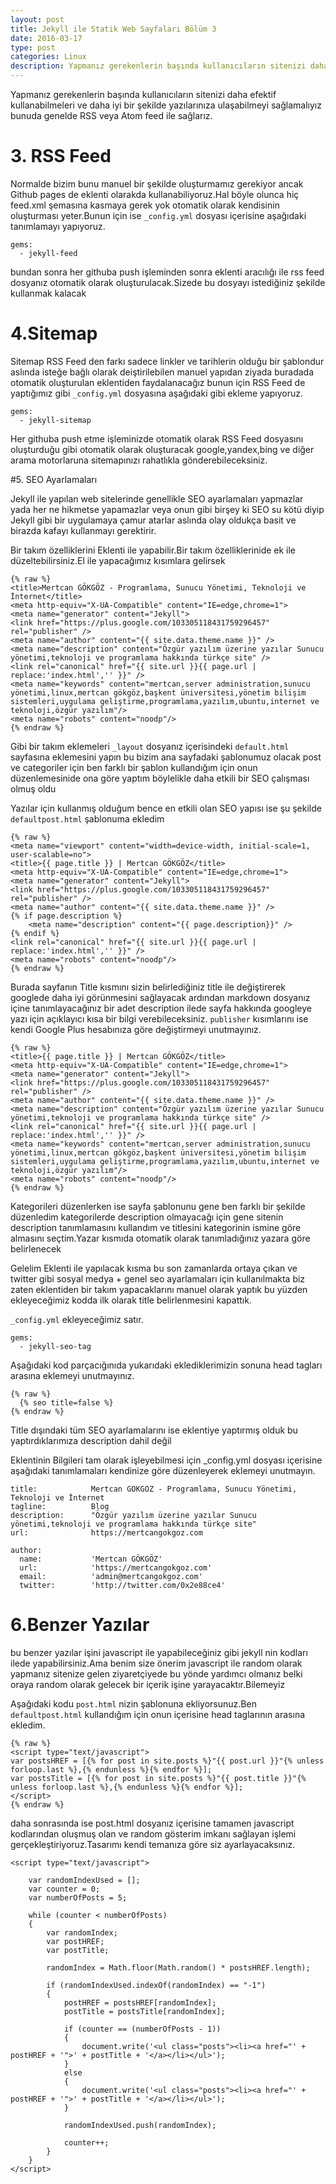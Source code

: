 ```yaml
---
layout: post
title: Jekyll ile Statik Web Sayfaları Bölüm 3
date: 2016-03-17
type: post
categories: Linux
description: Yapmanız gerekenlerin başında kullanıcıların sitenizi daha
---
```


Yapmanız gerekenlerin başında kullanıcıların sitenizi daha efektif kullanabilmeleri ve daha iyi bir şekilde yazılarınıza ulaşabilmeyi sağlamalıyız bunuda genelde RSS veya Atom feed ile sağlarız.

# 3. RSS Feed

Normalde bizim bunu manuel bir şekilde oluşturmamız gerekiyor ancak Github pages de eklenti olarakda kullanabiliyoruz.Hal böyle olunca hiç feed.xml şemasına kasmaya gerek yok otomatik olarak kendisinin oluşturması yeter.Bunun için ise `_config.yml` dosyası içerisine aşağıdaki tanımlamayı yapıyoruz.

```
gems:
  - jekyll-feed
```

bundan sonra her githuba push işleminden sonra eklenti aracılığı ile rss feed dosyanız otomatik olarak oluşturulacak.Sizede bu dosyayı istediğiniz şekilde kullanmak kalacak

# 4.Sitemap

Sitemap RSS Feed den farkı sadece linkler ve tarihlerin olduğu bir şablondur aslında isteğe bağlı olarak deiştirilebilen manuel yapıdan ziyada buradada otomatik oluşturulan eklentiden faydalanacağız bunun için RSS Feed de yaptığımız gibi `_config.yml` dosyasına aşağıdaki gibi ekleme yapıyoruz.

```
gems:
  - jekyll-sitemap
```

Her githuba push etme işleminizde otomatik olarak RSS Feed dosyasını oluşturduğu gibi otomatik olarak oluşturacak google,yandex,bing ve diğer arama motorlaruna sitemapınızı rahatlıkla gönderebileceksiniz.

#5. SEO Ayarlamaları

Jekyll ile yapılan web sitelerinde genellikle SEO ayarlamaları yapmazlar yada her ne hikmetse yapamazlar veya onun gibi birşey ki SEO su kötü diyip Jekyll gibi bir uygulamaya çamur atarlar aslında olay oldukça basit ve birazda kafayı kullanmayı gerektirir.

Bir takım özelliklerini Eklenti ile yapabilir.Bir takım özelliklerinide ek ile düzeltebilirsiniz.El ile yapacağımız kısımlara gelirsek

```
{% raw %}
<title>Mertcan GÖKGÖZ - Programlama, Sunucu Yönetimi, Teknoloji ve İnternet</title>
<meta http-equiv="X-UA-Compatible" content="IE=edge,chrome=1">
<meta name="generator" content="Jekyll">
<link href="https://plus.google.com/103305118431759296457" rel="publisher" />
<meta name="author" content="{{ site.data.theme.name }}" />
<meta name="description" content="Özgür yazılım üzerine yazılar Sunucu yönetimi,teknoloji ve programlama hakkında türkçe site" />
<link rel="canonical" href="{{ site.url }}{{ page.url | replace:'index.html','' }}" />
<meta name="keywords" content="mertcan,server administration,sunucu yönetimi,linux,mertcan gökgöz,başkent üniversitesi,yönetim bilişim sistemleri,uygulama geliştirme,programlama,yazılım,ubuntu,internet ve teknoloji,özgür yazılım"/>
<meta name="robots" content="noodp"/>
{% endraw %}
```

Gibi bir takım eklemeleri `_layout` dosyanız içerisindeki `default.html` sayfasına eklemesini yapın bu bizim ana sayfadaki şablonumuz olacak post ve categoriler için ben farklı bir şablon kullandığım için onun düzenlemesinide ona göre yaptım böylelikle daha etkili bir SEO çalışması olmuş oldu

Yazılar için kullanmış olduğum bence en etkili olan SEO yapısı ise şu şekilde `defaultpost.html` şablonuma ekledim

```
{% raw %}
<meta name="viewport" content="width=device-width, initial-scale=1, user-scalable=no">
<title>{{ page.title }} | Mertcan GÖKGÖZ</title>
<meta http-equiv="X-UA-Compatible" content="IE=edge,chrome=1">
<meta name="generator" content="Jekyll">
<link href="https://plus.google.com/103305118431759296457" rel="publisher" />
<meta name="author" content="{{ site.data.theme.name }}" />
{% if page.description %}
    <meta name="description" content="{{ page.description}}" />
{% endif %}
<link rel="canonical" href="{{ site.url }}{{ page.url | replace:'index.html','' }}" />
<meta name="robots" content="noodp"/>
{% endraw %}
```

Burada sayfanın Title kısmını sizin belirlediğiniz title ile değiştirerek googlede daha iyi görünmesini sağlayacak ardından markdown dosyanız içine tanımlayacağınız bir adet description ilede sayfa hakkında googleye yazı için açıklayıcı kısa bir bilgi verebileceksiniz.
`publisher` kısımlarını ise kendi Google Plus hesabınıza göre değiştirmeyi unutmayınız.

```
{% raw %}
<title>{{ page.title }} | Mertcan GÖKGÖZ</title>
<meta http-equiv="X-UA-Compatible" content="IE=edge,chrome=1">
<meta name="generator" content="Jekyll">
<link href="https://plus.google.com/103305118431759296457" rel="publisher" />
<meta name="author" content="{{ site.data.theme.name }}" />
<meta name="description" content="Özgür yazılım üzerine yazılar Sunucu yönetimi,teknoloji ve programlama hakkında türkçe site" />
<link rel="canonical" href="{{ site.url }}{{ page.url | replace:'index.html','' }}" />
<meta name="keywords" content="mertcan,server administration,sunucu yönetimi,linux,mertcan gökgöz,başkent üniversitesi,yönetim bilişim sistemleri,uygulama geliştirme,programlama,yazılım,ubuntu,internet ve teknoloji,özgür yazılım"/>
<meta name="robots" content="noodp"/>
{% endraw %}
```

Kategorileri düzenlerken ise sayfa şablonunu gene ben farklı bir şekilde düzenledim kategorilerde description olmayacağı için gene sitenin description tanımlamasını kullandım ve titlesini kategorinin ismine göre almasını seçtim.Yazar kısmıda otomatik olarak tanımladığınız yazara göre belirlenecek

Gelelim Eklenti ile yapılacak kısma bu son zamanlarda ortaya çıkan ve twitter gibi sosyal medya + genel seo ayarlamaları için kullanılmakta biz zaten eklentiden bir takım yapacaklarını manuel olarak yaptık bu yüzden ekleyeceğimiz kodda ilk olarak title belirlenmesini kapattık.

`_config.yml` ekleyeceğimiz satır.

```
gems:
  - jekyll-seo-tag
```

Aşağıdaki kod parçacığınıda yukarıdaki eklediklerimizin sonuna head tagları arasına eklemeyi unutmayınız.

```
{% raw %}
  {% seo title=false %}
{% endraw %}
```
Title dışındaki tüm SEO ayarlamalarını ise eklentiye yaptırmış olduk bu yaptırdıklarımıza description dahil değil

Eklentinin Bilgileri tam olarak işleyebilmesi için _config.yml dosyası içerisine aşağıdaki tanımlamaları kendinize göre düzenleyerek eklemeyi unutmayın.

```
title:            Mertcan GÖKGÖZ - Programlama, Sunucu Yönetimi, Teknoloji ve İnternet
tagline:          Blog
description:      "Özgür yazılım üzerine yazılar Sunucu yönetimi,teknoloji ve programlama hakkında türkçe site"
url:              https://mertcangokgoz.com

author:
  name:           'Mertcan GÖKGÖZ'
  url:            'https://mertcangokgoz.com'
  email:          'admin@mertcangokgoz.com'
  twitter:	      'http://twitter.com/0x2e88ce4'
```

# 6.Benzer Yazılar

bu benzer yazılar işini javascript ile yapabileceğiniz gibi jekyll nin kodları ilede yapabilirsiniz.Ama benim size önerim javascript ile random olarak yapmanız sitenize gelen ziyaretçiyede bu yönde yardımcı olmanız belki oraya random olarak gelecek bir içerik işine yarayacaktır.Bilemeyiz

Aşağıdaki kodu `post.html` nizin şablonuna ekliyorsunuz.Ben `defaultpost.html` kullandığım için onun içerisine head taglarının arasına ekledim.

```
{% raw %}
<script type="text/javascript">
var postsHREF = [{% for post in site.posts %}"{{ post.url }}"{% unless forloop.last %},{% endunless %}{% endfor %}];
var postsTitle = [{% for post in site.posts %}"{{ post.title }}"{% unless forloop.last %},{% endunless %}{% endfor %}];
</script>
{% endraw %}
```

daha sonrasında ise post.html dosyanız içerisine tamamen javascript kodlarından oluşmuş olan ve random gösterim imkanı sağlayan işlemi gerçekleştiriyoruz.Tasarımı kendi temanıza göre siz ayarlayacaksınız.

```
<script type="text/javascript">

    var randomIndexUsed = [];
    var counter = 0;
    var numberOfPosts = 5;

    while (counter < numberOfPosts)
    {
        var randomIndex;
        var postHREF;
        var postTitle;

        randomIndex = Math.floor(Math.random() * postsHREF.length);

        if (randomIndexUsed.indexOf(randomIndex) == "-1")
        {
            postHREF = postsHREF[randomIndex];
            postTitle = postsTitle[randomIndex];

            if (counter == (numberOfPosts - 1))
            {
                document.write('<ul class="posts"><li><a href="' + postHREF + '">' + postTitle + '</a></li></ul>');
            }
            else
            {
                document.write('<ul class="posts"><li><a href="' + postHREF + '">' + postTitle + '</a></li></ul>');
            }

            randomIndexUsed.push(randomIndex);

            counter++;
        }
    }
</script>
```
